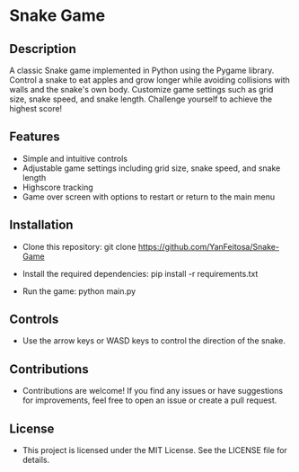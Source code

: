 # Snake Game

## Description
A classic Snake game implemented in Python using the Pygame library. Control a snake to eat apples and grow longer while avoiding collisions with walls and the snake's own body. Customize game settings such as grid size, snake speed, and snake length. Challenge yourself to achieve the highest score!

## Features
- Simple and intuitive controls
- Adjustable game settings including grid size, snake speed, and snake length
- Highscore tracking
- Game over screen with options to restart or return to the main menu

## Installation
- Clone this repository:
git clone https://github.com/YanFeitosa/Snake-Game

- Install the required dependencies:
pip install -r requirements.txt

- Run the game:
python main.py


## Controls
- Use the arrow keys or WASD keys to control the direction of the snake.

## Contributions
- Contributions are welcome! If you find any issues or have suggestions for improvements, feel free to open an issue or create a pull request.

## License
- This project is licensed under the MIT License. See the LICENSE file for details.
